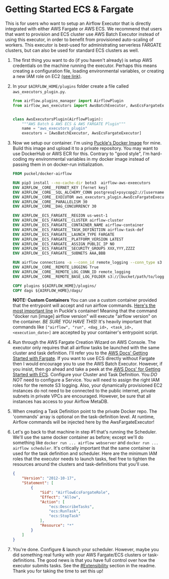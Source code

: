 # Getting Started ECS & Fargate

This is for users who want to setup an Airflow Executor that is directly integrated with either AWS Fargate or AWS ECS.
We recommend that users that want to provision and ECS cluster use AWS Batch Executor instead of using this executor, in
order to benefit from provisioned auto-scaling of workers. This executor is best-used for administrating serverless 
FARGATE clusters, but can also be used for standard ECS clusters as well.

1. The first thing you want to do (if you haven't already) is setup AWS credentials on the machine running the executor. 
Perhaps this means creating a configuration file, loading environmental variables, 
or creating a new IAM role on EC2 [(see link)][boto_conf].

2. In your `$AIRFLOW_HOME/plugins` folder create a file called `aws_executors_plugin.py`.
    ```python
    from airflow.plugins_manager import AirflowPlugin
    from airflow_aws_executors import AwsBatchExecutor, AwsEcsFargateExecutor
    
    
    class AwsExecutorsPlugin(AirflowPlugin):
        """AWS Batch & AWS ECS & AWS FARGATE Plugin"""
        name = "aws_executors_plugin"
        executors = [AwsBatchExecutor, AwsEcsFargateExecutor]
    ```

3. Now we setup our container. I'm using [Puckle's Docker Image](https://github.com/puckel/docker-airflow) for mine.
Build this image and upload it to a private repository. You may want to use DockerHub or AWS ECR for this.
Contrary to "good style", I'm hard-coding my environmental variables in my docker image instead of passing them in on
docker-run initialization.
    ```dockerfile
    FROM puckel/docker-airflow
    
    RUN pip3 install --no-cache-dir boto3  airflow-aws-exeecutors
    ENV AIRFLOW__CORE__FERNET_KEY [fernet key]
    ENV AIRFLOW__CORE__SQL_ALCHEMY_CONN postgresql+psycopg2://[username]:[password]@[rds-host]:5432/airflow_metadb
    ENV AIRFLOW__CORE__EXECUTOR aws_executors_plugin.AwsEcsFargateExecutor
    ENV AIRFLOW__CORE__PARALLELISM 30
    ENV AIRFLOW__CORE__DAG_CONCURRENCY 30
   
    ENV AIRFLOW__ECS_FARGATE__REGION us-west-1
    ENV AIRFLOW__ECS_FARGATE__CLUSTER airflow-cluster
    ENV AIRFLOW__ECS_FARGATE__CONTAINER_NAME airflow-container
    ENV AIRFLOW__ECS_FARGATE__TASK_DEFINITION airflow-task-def
    ENV AIRFLOW__ECS_FARGATE__LAUNCH_TYPE FARGATE
    ENV AIRFLOW__ECS_FARGATE__PLATFORM_VERSION LATEST
    ENV AIRFLOW__ECS_FARGATE__ASSIGN_PUBLIC_IP NO
    ENV AIRFLOW__ECS_FARGATE__SECURITY_GROUPS XXX,YYY,ZZZZ
    ENV AIRFLOW__ECS_FARGATE__SUBNETS AAA,BBB
   
    RUN airflow connections -a --conn_id remote_logging --conn_type s3
    ENV AIRFLOW__CORE__REMOTE_LOGGING True
    ENV AIRFLOW__CORE__REMOTE_LOG_CONN_ID remote_logging
    ENV AIRFLOW__CORE__REMOTE_BASE_LOG_FOLDER s3://[bucket/path/to/logging/folder] 
    
    COPY plugins ${AIRFLOW_HOME}/plugins/
    COPY dags ${AIRFLOW_HOME}/dags/
    ```

    **NOTE: Custom Containers** You can use a custom container provided that the entrypoint will accept and run airflow commands. [Here's the
    most important line](https://github.com/puckel/docker-airflow/blob/master/script/entrypoint.sh#L133) in Puckle's 
    container! Meaning that the command "docker run [image] airflow version" will execute "airflow version" on 
    the container. *BE SURE YOU HAVE THIS*!  It's heavily important that commands like 
    `["airflow", "run", <dag_id>, <task_id>, <execution_date>]` are accepted by your container's entrypoint script.
 
 4. Run through the AWS Fargate Creation Wizard on AWS Console. The executor only requires that all airflow tasks be launched
 with the same cluster and task definition. I'll refer you to the 
 [AWS Docs' Getting Started with Fargate](https://docs.aws.amazon.com/AmazonECS/latest/developerguide/getting-started-fargate.html).
 If you want to use ECS directly without Fargate then I would encourage you to use the AWS Batch Executor. However, if you
 insist, then go ahead and take a peek at the [AWS Docs' for Getting Started with ECS](https://aws.amazon.com/ecs/getting-started/).
 Configure your Cluster and Task Definition. You *DO NOT* need to configure a Service. 
 You will need to assign the right IAM roles for the remote S3 logging. 
 Also, your dynamically provisioned EC2 instances do not need to be connected to the public internet, 
 private subnets in private VPCs are encouraged. However, be sure that all instances has access to your Airflow MetaDB.
 
 5. When creating a Task Definition point to the private Docker repo. The 'commands' array is
 optional on the task-definition level. At runtime, Airflow commands will be injected here by the AwsFargateExecutor!
 
 6. Let's go back to that machine in step #1 that's running the Scheduler. We'll use the same docker container as 
 before; except we'll do something like `docker run ... airflow webserver` and `docker run ... airflow scheduler`. It's
 critically important that the same container is used for the task definition and scheduler. 
 Here are the minimum IAM roles that the executor needs to launch tasks, feel free to tighten the resources around the 
 clusters and task-definitions that you'll use.
    ```json
    {
        "Version": "2012-10-17",
        "Statement": [
            {
                "Sid": "AirflowEcsFargateRole",
                "Effect": "Allow",
                "Action": [
                    "ecs:DescribeTasks",
                    "ecs:RunTask",
                    "ecs:StopTask"
                ],
                "Resource": "*"
            }
        ]
    }
    ```
 7. You're done. Configure & launch your scheduler. However, maybe you did something real funky with your AWS Fargate/ECS 
 clusters or task-definitions. The good news is that you have full control over how the executor submits tasks. 
 See the [#Extensibility](./readme.md) section in the readme. Thank you for taking the time to set this up!


[boto_conf]: https://boto3.amazonaws.com/v1/documentation/api/latest/guide/configuration.html